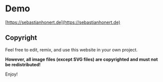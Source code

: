 # Demo

[https://sebastianhonert.de](https://sebastianhonert.de)

## Copyright

Feel free to edit, remix, and use this website in your own project.

**However, all image files (except SVG files) are copyrighted and must not be redistributed!**

Enjoy!